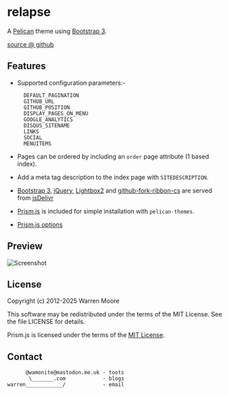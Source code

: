 # relapse

A [Pelican](http://pelican.notmyidea.org) theme using [Bootstrap 3](http://twitter.github.com/bootstrap).

[source @ github](https://github.com/wamonite/relapse)

## Features

* Supported configuration parameters:-

        DEFAULT_PAGINATION
        GITHUB_URL
        GITHUB_POSITION
        DISPLAY_PAGES_ON_MENU
        GOOGLE_ANALYTICS
        DISQUS_SITENAME
        LINKS
        SOCIAL
        MENUITEMS

* Pages can be ordered by including an ``order`` page attribute (1 based index).
* Add a meta tag description to the index page with ``SITEDESCRIPTION``.
* [Bootstrap 3](https://getbootstrap.com/), [jQuery](https://jquery.com/), [Lightbox2](http://lokeshdhakar.com/projects/lightbox2/) and [github-fork-ribbon-cs](https://simonwhitaker.github.io/github-fork-ribbon-css/) are served from [jsDelivr](https://www.jsdelivr.com)
* [Prism.js](http://prismjs.com/) is included for simple installation with ``pelican-themes``.
* [Prism.js options](http://prismjs.com/download.html?themes=prism&languages=markup+css+clike+javascript+bash+c+cpp+ruby+docker+git+http+json+lua+makefile+markdown+nginx+processing+python+rest+sql+vim+yaml&plugins=line-numbers+file-highlight+toolbar+show-language)

## Preview

![Screenshot](https://raw.github.com/wamonite/relapse/master/preview.png)

## License

Copyright (c) 2012-2025 Warren Moore

This software may be redistributed under the terms of the MIT License.
See the file LICENSE for details.

Prism.js is licensed under the terms of the [MIT License](https://github.com/PrismJS/prism/blob/master/LICENSE).

## Contact

          @wamonite@mastodon.me.uk - toots
           \_______.com            - blogs
    warren____________/            - email
